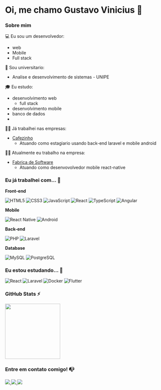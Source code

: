 # Oi, me chamo Gustavo Vinicius 👋

### Sobre mim

💻 Eu sou um desenvolvedor:
- web
- Mobile
- Full stack

🏫 Sou universitario:
- Analise e desenvolvimento de sistemas - UNIPE

🎓 Eu estudo:
- desenvolvimento web
    - full stack
- desenvolvimento mobile
- banco de dados
- 
👩‍💻 Já trabalhei nas empresas:
- [Cafezinho](https://www.linkedin.com/company/cafezinho/)
    - Atuando como estagiario usando back-end laravel e mobile android


👩‍💻 Atualmente eu trabalho na empresa:
- [Fabrica de Software](https://www.linkedin.com/company/f%C3%A1brica-de-software-unipe/)
    - Atuando como desenvovolvedor mobile react-native

### Eu já trabalhei com... 🔧

**Front-end**

![HTML5](https://img.shields.io/badge/html5-%23E34F26.svg?style=for-the-badge&logo=html5&logoColor=white)
![CSS3](https://img.shields.io/badge/css3-%231572B6.svg?style=for-the-badge&logo=css3&logoColor=white)
![JavaScript](https://img.shields.io/badge/javascript-%23323330.svg?style=for-the-badge&logo=javascript&logoColor=%23F7DF1E)
![React](https://img.shields.io/badge/react-%2320232a.svg?style=for-the-badge&logo=react&logoColor=%2361DAFB)
![TypeScript](https://img.shields.io/badge/typescript-%23007ACC.svg?style=for-the-badge&logo=typescript&logoColor=white)
![Angular](https://img.shields.io/badge/angular-%23DD0031.svg?style=for-the-badge&logo=angular&logoColor=white)

**Mobile**

![React Native](https://img.shields.io/badge/react_native-%2320232a.svg?style=for-the-badge&logo=react&logoColor=%2361DAFB)
![Android](https://img.shields.io/badge/android-%233DDC84.svg?style=for-the-badge&logo=android&logoColor=white)

**Back-end**

![PHP](https://img.shields.io/badge/php-%23777BB4.svg?style=for-the-badge&logo=php&logoColor=white)
![Laravel](https://img.shields.io/badge/laravel-%23FF2D20.svg?style=for-the-badge&logo=laravel&logoColor=white)

**Database**

![MySQL](https://img.shields.io/badge/mysql-%2300f.svg?style=for-the-badge&logo=mysql&logoColor=white)
![PostgreSQL](https://img.shields.io/badge/postgresql-%23316192.svg?style=for-the-badge&logo=postgresql&logoColor=white)

<!-- (Já colocar tecnologias do On Demand que aprende no curso)) -->

### Eu estou estudando... 🧩
![React](https://img.shields.io/badge/react-%2320232a.svg?style=for-the-badge&logo=react&logoColor=%2361DAFB)
![Laravel](https://img.shields.io/badge/laravel-%23FF2D20.svg?style=for-the-badge&logo=laravel&logoColor=white)
![Docker](https://img.shields.io/badge/docker-%230db7ed.svg?style=for-the-badge&logo=docker&logoColor=white)
![Flutter](https://img.shields.io/badge/flutter-%2302569B.svg?style=for-the-badge&logo=flutter&logoColor=white)

### GitHub Stats ⚡
<div>
  <a href="https://github.com/gustavo-vinicius-santana">
    <img height="180em" src="https://github-readme-stats.vercel.app/api/top-langs/?username=gustavo-vinicius-santana&layout=normal&langs_count=7&theme=dracula&hide=html,css,scss,blade&custom_width=600"/>
  </a>
    
</div>

### Entre em contato comigo! 📭
<div>
  <a href="https://api.whatsapp.com/send?phone=5583988082293" target="_blank">
    <img src="https://img.shields.io/badge/WhatsApp-25D366?style=for-the-badge&logo=whatsapp&logoColor=white" target="_blank">
  </a>
  <a href="mailto:gus.tec.dev@gmail.com" target="_blank">
    <img src="https://img.shields.io/badge/Gmail-D14836?style=for-the-badge&logo=gmail&logoColor=white" target="_blank">
  </a>
  <a href="https://www.linkedin.com/in/gustavo-vinicius-596005276/" target="_blank">
    <img src="https://img.shields.io/badge/LinkedIn-%230077B5?style=for-the-badge&logo=linkedin&logoColor=white" target="_blank">
  </a>
</div>
